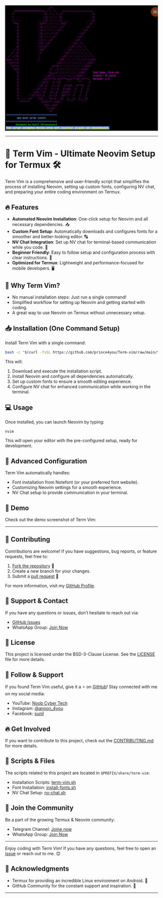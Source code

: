 ![Term Vim Setup](https://github.com/prince4you/Term-vim/blob/main/Picsart_25-03-16_14-14-21-034.jpg)

---

# 🚀 Term Vim - Ultimate Neovim Setup for Termux 🛠️

Term Vim is a comprehensive and user-friendly script that simplifies the process of installing Neovim, setting up custom fonts, configuring NV chat, and preparing your entire coding environment on Termux.

## 🔥 Features

- **Automated Neovim Installation**: One-click setup for Neovim and all necessary dependencies. 📥
- **Custom Font Setup**: Automatically downloads and configures fonts for a smoother and better-looking editor. 🔠
- **NV Chat Integration**: Set up NV chat for terminal-based communication while you code. 💬
- **Beginner Friendly**: Easy to follow setup and configuration process with clear instructions. 📝
- **Optimized for Termux**: Lightweight and performance-focused for mobile developers. 🖥️

## 🌟 Why Term Vim?

- No manual installation steps: Just run a single command!
- Simplified workflow for setting up Neovim and getting started with coding.
- A great way to use Neovim on Termux without unnecessary setup.

## 📥 Installation (One Command Setup)

Install Term Vim with a single command:

```bash
bash -c "$(curl -fsSL https://github.com/prince4you/Term-vim/raw/main/term-vim.sh)"
```

This will:

1. Download and execute the installation script.
2. Install Neovim and configure all dependencies automatically.
3. Set up custom fonts to ensure a smooth editing experience.
4. Configure NV chat for enhanced communication while working in the terminal.

## 💻 Usage

Once installed, you can launch Neovim by typing:

```bash
nvim
```

This will open your editor with the pre-configured setup, ready for development.

## 🔧 Advanced Configuration

Term Vim automatically handles:

- Font installation from Notefont (or your preferred font website).
- Customizing Neovim settings for a smooth experience.
- NV Chat setup to provide communication in your terminal.

## 📸 Demo

Check out the demo screenshot of Term Vim:

---

## 🤝 Contributing

Contributions are welcome! If you have suggestions, bug reports, or feature requests, feel free to:

1. [Fork the repository](https://github.com/prince4you/Term-vim/fork) 🍴
2. Create a new branch for your changes.
3. Submit a [pull request](https://github.com/prince4you/Term-vim/pulls) 🚀

For more information, visit my [GitHub Profile](https://github.com/prince4you).

## 💬 Support & Contact

If you have any questions or issues, don’t hesitate to reach out via:

- [GitHub Issues](https://github.com/prince4you/Term-vim/issues)
- WhatsApp Group: [Join Now](https://chat.whatsapp.com/DQHA1MZ46RYGlyIIOPZR2T
)

## 📜 License

This project is licensed under the BSD-3-Clause License. See the [LICENSE](https://github.com/prince4you/Term-vim/blob/main/LICENSE) file for more details.

## 💖 Follow & Support

If you found Term Vim useful, give it a ⭐️ on [GitHub](https://github.com/prince4you/Term-vim)!
Stay connected with me on my social media:

- YouTube: [Noob Cyber Tech](https://youtube.com/@noobcybertech2024?si=FR-uzfQ1KJesHWuR)
- Instagram: [@annon_4you](https://www.instagram.com/annon_4you)
- Facebook: [sunil](https://www.facebook.com)

## 🔥 Get Involved

If you want to contribute to this project, check out the [CONTRIBUTING.md](https://github.com/prince4you/Term-vim/blob/main/CONTRIBUTING.md) for more details.

## 📂 Scripts & Files

The scripts related to this project are located in `$PREFIX/share/term-vim`:

- Installation Scripts: [term-vim.sh](https://github.com/prince4you/Term-vim/blob/main/term-vim.sh)
- Font Installation: [install-fonts.sh](https://github.com/prince4you/Term-vim/blob/main/install-fonts.sh)
- NV Chat Setup: [nv-chat.sh](https://github.com/prince4you/Term-vim/blob/main/nv-chat.sh)

## 🎯 Join the Community

Be a part of the growing Termux & Neovim community:

- Telegram Channel: [Joine now](https://t.me/Annon4you)
- WhatsApp Group: [Join Now]()

---

Enjoy coding with Term Vim!
If you have any questions, feel free to open an [issue](https://github.com/prince4you/Term-vim/issues) or reach out to me. 😊

## 📝 Acknowledgments

- Termux for providing an incredible Linux environment on Android. 🐧
- GitHub Community for the constant support and inspiration. 👥

---

```

